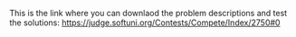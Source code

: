 This is the link where you can downlaod the problem descriptions and test the solutions:
https://judge.softuni.org/Contests/Compete/Index/2750#0
